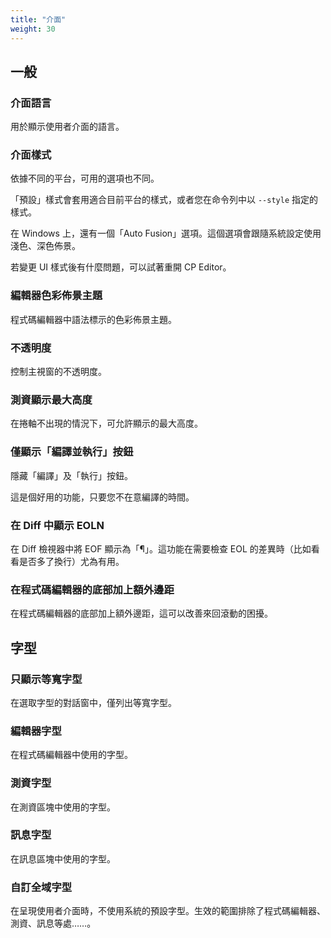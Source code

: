 ```yaml
---
title: "介面"
weight: 30
---
```


## 一般

### 介面語言

用於顯示使用者介面的語言。

### 介面樣式

依據不同的平台，可用的選項也不同。

「預設」樣式會套用適合目前平台的樣式，或者您在命令列中以 `--style` 指定的樣式。

在 Windows 上，還有一個「Auto Fusion」選項。這個選項會跟隨系統設定使用淺色、深色佈景。

若變更 UI 樣式後有什麼問題，可以試著重開 CP Editor。

### 編輯器色彩佈景主題

程式碼編輯器中語法標示的色彩佈景主題。

### 不透明度

控制主視窗的不透明度。

### 測資顯示最大高度

在捲軸不出現的情況下，可允許顯示的最大高度。

### 僅顯示「編譯並執行」按鈕

隱藏「編譯」及「執行」按鈕。

這是個好用的功能，只要您不在意編譯的時間。

### 在 Diff 中顯示 EOLN

在 Diff 檢視器中將 EOF 顯示為「¶」。這功能在需要檢查 EOL 的差異時（比如看看是否多了換行）尤為有用。

### 在程式碼編輯器的底部加上額外邊距

在程式碼編輯器的底部加上額外邊距，這可以改善來回滾動的困擾。

## 字型

### 只顯示等寬字型

在選取字型的對話窗中，僅列出等寬字型。

### 編輯器字型

在程式碼編輯器中使用的字型。

### 測資字型

在測資區塊中使用的字型。

### 訊息字型

在訊息區塊中使用的字型。

### 自訂全域字型

在呈現使用者介面時，不使用系統的預設字型。生效的範圍排除了程式碼編輯器、測資、訊息等處……。
